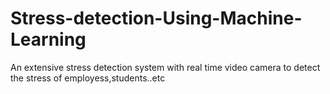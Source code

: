 # Stress-detection-Using-Machine-Learning
An  extensive stress detection system with real time video camera to detect the stress of employess,students..etc
